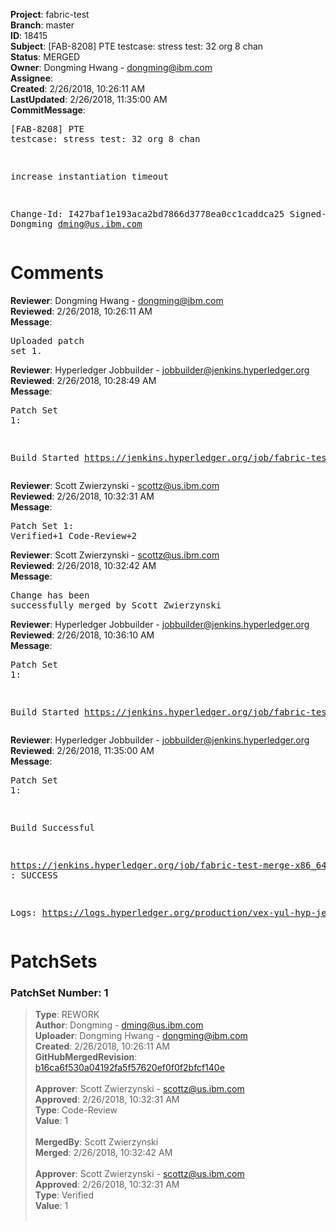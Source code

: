 <strong>Project</strong>: fabric-test<br><strong>Branch</strong>: master<br><strong>ID</strong>: 18415<br><strong>Subject</strong>: [FAB-8208] PTE testcase: stress test: 32 org 8 chan<br><strong>Status</strong>: MERGED<br><strong>Owner</strong>: Dongming Hwang - dongming@ibm.com<br><strong>Assignee</strong>:<br><strong>Created</strong>: 2/26/2018, 10:26:11 AM<br><strong>LastUpdated</strong>: 2/26/2018, 11:35:00 AM<br><strong>CommitMessage</strong>:<br><pre>[FAB-8208] PTE testcase: stress test: 32 org 8 chan

increase instantiation timeout

Change-Id: I427baf1e193aca2bd7866d3778ea0cc1caddca25
Signed-off-by: Dongming <dming@us.ibm.com>
</pre><h1>Comments</h1><strong>Reviewer</strong>: Dongming Hwang - dongming@ibm.com<br><strong>Reviewed</strong>: 2/26/2018, 10:26:11 AM<br><strong>Message</strong>: <pre>Uploaded patch set 1.</pre><strong>Reviewer</strong>: Hyperledger Jobbuilder - jobbuilder@jenkins.hyperledger.org<br><strong>Reviewed</strong>: 2/26/2018, 10:28:49 AM<br><strong>Message</strong>: <pre>Patch Set 1:

Build Started https://jenkins.hyperledger.org/job/fabric-test-verify-x86_64/908/</pre><strong>Reviewer</strong>: Scott Zwierzynski - scottz@us.ibm.com<br><strong>Reviewed</strong>: 2/26/2018, 10:32:31 AM<br><strong>Message</strong>: <pre>Patch Set 1: Verified+1 Code-Review+2</pre><strong>Reviewer</strong>: Scott Zwierzynski - scottz@us.ibm.com<br><strong>Reviewed</strong>: 2/26/2018, 10:32:42 AM<br><strong>Message</strong>: <pre>Change has been successfully merged by Scott Zwierzynski</pre><strong>Reviewer</strong>: Hyperledger Jobbuilder - jobbuilder@jenkins.hyperledger.org<br><strong>Reviewed</strong>: 2/26/2018, 10:36:10 AM<br><strong>Message</strong>: <pre>Patch Set 1:

Build Started https://jenkins.hyperledger.org/job/fabric-test-merge-x86_64/190/</pre><strong>Reviewer</strong>: Hyperledger Jobbuilder - jobbuilder@jenkins.hyperledger.org<br><strong>Reviewed</strong>: 2/26/2018, 11:35:00 AM<br><strong>Message</strong>: <pre>Patch Set 1:

Build Successful 

https://jenkins.hyperledger.org/job/fabric-test-merge-x86_64/190/ : SUCCESS

Logs: https://logs.hyperledger.org/production/vex-yul-hyp-jenkins-3/fabric-test-merge-x86_64/190</pre><h1>PatchSets</h1><h3>PatchSet Number: 1</h3><blockquote><strong>Type</strong>: REWORK<br><strong>Author</strong>: Dongming - dming@us.ibm.com<br><strong>Uploader</strong>: Dongming Hwang - dongming@ibm.com<br><strong>Created</strong>: 2/26/2018, 10:26:11 AM<br><strong>GitHubMergedRevision</strong>: [b16ca6f530a04192fa5f57620ef0f0f2bfcf140e](https://github.com/hyperledger-gerrit-archive/fabric-test/commit/b16ca6f530a04192fa5f57620ef0f0f2bfcf140e)<br><br><strong>Approver</strong>: Scott Zwierzynski - scottz@us.ibm.com<br><strong>Approved</strong>: 2/26/2018, 10:32:31 AM<br><strong>Type</strong>: Code-Review<br><strong>Value</strong>: 1<br><br><strong>MergedBy</strong>: Scott Zwierzynski<br><strong>Merged</strong>: 2/26/2018, 10:32:42 AM<br><br><strong>Approver</strong>: Scott Zwierzynski - scottz@us.ibm.com<br><strong>Approved</strong>: 2/26/2018, 10:32:31 AM<br><strong>Type</strong>: Verified<br><strong>Value</strong>: 1<br><br></blockquote>